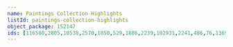 ```yaml
---
name: Paintings Collection Highlights
listId: paintings-collection-highlights
object_package: 152147
ids: [116580,2805,10538,2570,1850,529,1886,2239,102931,2241,486,76,1369,2543,10219,77,320,99368,1942,2762,3282,1163,1348,129,1423,2725,129793,137640,16630,10444,80860,10436,1595,10458,1555,800,10547,4418,766,547,128391,1331,1689,1670,2299,124671,120863,1649,18424,303,1318,1224,3742,106096,1330,1354,1317,127319,4382,1226,1218,5747,1735,601,106831,278,108705,1586,1657,772,67499,125879,774,1772,128319,1941,802,731,103206,794,1624,98514,1673,1655,127134,3058,2135,10449,1240,113539,2903,123361,1270,98954,1332,1627,1355,10513,137760,1680]
---
```


